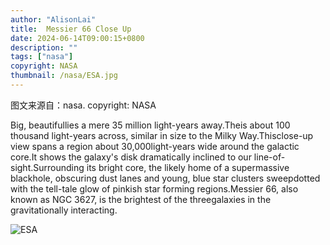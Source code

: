 ```yaml
---
author: "AlisonLai"
title:  Messier 66 Close Up
date: 2024-06-14T09:00:15+0800
description: ""
tags: ["nasa"]
copyright: NASA
thumbnail: /nasa/ESA.jpg
---
```

图文来源自：nasa.  copyright: NASA

  Big, beautifullies a mere 35 million light-years away.Theis about 100 thousand light-years across, similar in size to the Milky Way.Thisclose-up view spans a region about 30,000light-years wide around the galactic core.It shows the galaxy's disk dramatically inclined to our line-of-sight.Surrounding its bright core, the likely home of a supermassive blackhole, obscuring dust lanes and young, blue star clusters sweepdotted with the tell-tale glow of pinkish star forming regions.Messier 66, also known as NGC 3627, is the brightest of the threegalaxies in the gravitationally interacting.

![ESA](/nasa/ESA.jpg)